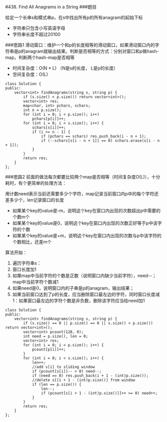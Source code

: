 #438. Find All Anagrams in a String
###题目

给定一个长串s和模式串p，在s中找出所有p的所有anagram的起始下标

 - 字符串只包含小写英语字母
 - 字符串长度不超过20100

###思路1
滑动窗口：维护一个和p的长度相等的滑动窗口，如果滑动窗口内的字符串是p的anagram就输出结果。判断是否相等的方式：分别对窗口和p做hash-map，判断两个hash-map是否相等

 - 时间复杂度：O(N * L) （N是s的长度， L是p的长度）
 - 空间复杂度：O(L)
```
class Solution {
public:
    vector<int> findAnagrams(string s, string p) {
        if (s.size() < p.size()) return vector<int>();
        vector<int> res;
        map<char, int> pchars, schars;
        int n = p.size();
        for (int i = 0; i < p.size(); i++)
            pchars[p[i]]++;
        for (int i = 0; i < s.size(); i++) {
            schars[s[i]]++;
            if (i >= n - 1) {
                if (pchars == schars) res.push_back(i - n + 1);
                if (--schars[s[i - n + 1]] == 0) schars.erase(s[i - n + 1]);
            }
        }
        return res;
    }
};
```
###思路2
前面的做法每次都要比较两个map是否相等（时间复杂度O(L)），十分耗时，有个更简单的处理方法：

用计数need表示当前还需要多少个字符，map记录当前窗口内p中的每个字符还差多少个，len记录窗口的长度

 - 如果某个key的value是-m，说明这个key在窗口内出现的次数超出p中需要的个数m个
 - 如果某个key的value是0，说明这个key在窗口内出现的次数正好等于p中该字符的个数
 - 如果某个key的value是+m，说明这个key在窗口内出现的次数与p中该字符的个数相比，还差m个
 
算法开始：

1. 遍历字符串s：
2. 窗口长度加1
3. 如果map中当前字符的个数是正数（说明窗口内缺少当前字符），need--；map中当前字符个数减1
4. 如果need是0，说明窗口内的子串是p的anagram，输出结果；
5. 如果当前窗口达到了p的长度，应当删除窗口最左边的字符，同时窗口长度减1：如果窗口最左边的字符个数是非负数，删除该字符应当给need加1


```
class Solution {
public:
    vector<int> findAnagrams(string s, string p) {
        if (s.size() == 0 || p.size() == 0 || s.size() < p.size()) return vector<int>();
        vector<int> pcount(128, 0);
        int need = p.size(), len = 0;
        vector<int> res;
        for (int i = 0; i < p.size(); i++) {
            pcount[p[i]]++;
        }
        for (int i = 0; i < s.size(); i++) {
            len++;
            //add s[i] to sliding window
            if (pcount[s[i]]-- > 0) need--;
            if (need == 0) res.push_back(i + 1 - (int)p.size());
            //delete s[[i + 1 - (int)p.size()] from window
            if (len == p.size()) {
                len--;
                if (pcount[s[i + 1 - (int)p.size()]]++ >= 0) need++;
            }
        }
        return res;
    }
};
```
